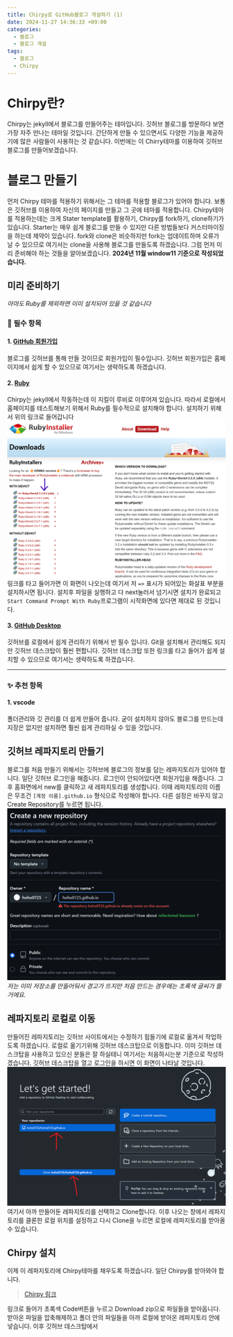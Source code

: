 ```yaml
---
title: Chirpy로 GitHub블로그 개설하기 (1)
date: 2024-11-27 14:36:33 +09:00
categories:
  - 블로그
  - 블로그 개설
tags:
  - 블로그
  - Chirpy
---
```

# __Chirpy란?__
Chirpy는 jekyll에서 블로그를 만들어주는 테마입니다.  깃허브 블로그를 방문하다 보면 가장 자주 만나는 테마일 것입니다. 간단하게 만들 수 있으면서도 다양한 기능을 제공하기에 많은 사람들이 사용하는 것 같습니다. 이번에는 이 Chirry테마를 이용하여 깃허브 블로그를 만들어보겠습니다. 
# __블로그 만들기__
먼저 Chirpy 테마를 적용하기 위해서는 그 테마를 적용할 블로그가 있어야 합니다. 보통은 깃허브를 이용하여 자신의 페이지를 만들고 그 곳에 테마를 적용합니다. Chirpy테마를 적용하는데는 크게 Stater template를 활용하기, Chirpy를 fork하기, clone하기가 있습니다. Starter는 매우 쉽게 블로그를 만들 수 있지만 다른 방법들보다 커스터마이징을 하는데 제약이 있습니다. fork와 clone은 비슷하지만 fork는 업데이트하며 오류가 날 수 있으므로 여기서는 clone을 사용해 블로그를 만들도록 하겠습니다. 그럼 먼저 미리 준비해야 하는 것들을 알아보겠습니다. __2024년 11월 window11 기준으로 작성되었습니다.__
## __미리 준비하기__
_아마도 Ruby를 제외하면 이미 설치되어 있을 것 같습니다_
### 🚨 __필수 항목__
#### 1. [GitHub 회원가입](https://github.com/)
블로그를 깃허브를 통해 만들 것이므로 회원가입이 필수입니다. 깃허브 회원가입은 홈페이지에서 쉽게 할 수 있으므로 여기서는 생략하도록 하겠습니다.
#### 2. [Ruby](https://rubyinstaller.org/downloads/)
Chirpy는 jekyll에서 작동하는데 이 지킬이 루비로 이루어져 있습니다. 따라서 로컬에서 홈페이지를 테스트해보기 위해서 Ruby를 필수적으로 설치해야 합니다. 설치하기 위해서 위의 링크로 들어갑니다
![Ruby_install](/assets/img/post/Github블로그작성(1)/Ruby_install.png)
링크를 타고 들어가면 이 화면이 나오는데 여기서 저 `=>` 표시가 되어있는 화살표 부분을 설치하시면 됩니다. 설치후 파일을 실행하고 다 next눌러서 넘기시면 설치가 완료되고 `Start Command Prompt With Ruby`프로그램이 시작화면에 있다면 제대로 된 것입니다.
#### 3. [GitHub Desktop](https://desktop.github.com/download/)
깃허브를 로컬에서 쉽게 관리하기 위해서 반 필수 입니다. Git을 설치해서 관리해도 되지만 깃허브 데스크탑이 훨씬 편합니다. 깃허브 데스크탑 또한 링크를 타고 들어가 쉽게 설치할 수 있으므로 여기서는 생략하도록 하겠습니다. 

---
### ✨ __추천 항목__
#### 1. vscode
폴더관리와 깃 관리를 더 쉽게 만들어 줍니다. 굳이 설치하지 않아도 블로그를 만드는데 지장은 없지만 설치하면 훨씬 쉽게 관리하실 수 있을 것입니다. 

## __깃허브 레파지토리 만들기__
블로그를 처음 만들기 위해서는 깃허브에 블로그의 정보를 담는 레파지토리가 있어야 합니다. 일단 깃허브 로그인을 해줍니다. 로그인이 안되어있다면 회원가입을 해줍니다. 그 후 홈화면에서 new를 클릭하고 새 레파지토리를 생성합니다. 이때 레파지토리의 이름은 무조건 `[계정 이름].github.io` 형식으로 작성해야 합니다. 다른 설정은 바꾸지 않고 Create Repository를 누르면 됩니다.
![git](/assets/img/post/Github블로그작성(1)/GitHub_Repository_Create.png)
*저는 이미 저장소를 만들어둬서 경고가 뜨지만 처음 만드는 경우에는 초록색 글씨가 뜰거에요.*
## __레파지토리 로컬로 이동__
만들어진 레파지토리는 깃허브 사이트에서는 수정하기 힘들기에 로컬로 옮겨서 작업하도록 하겠습니다. 로컬로 옮기기위해 깃허브 데스크탑으로 이동합니다. 이미 깃허브 데스크탑을 사용하고 있으신 분들은 잘 하실테니 여기서는 처음하시는분 기준으로 작성하겠습니다. 깃허브 데스크탑을 열고 로그인을 하시면 이 화면이 나타날 것입니다.
![GitHub_Desktop_Home](/assets/img/post/Github블로그작성(1)/GitHub_Desktop_home.png)
여기서 아까 만들어둔 레파지토리를 선택하고 Clone합니다. 이후 나오는 창에서 레파지토리를 클론한 로컬 위치를 설정하고 다시 Clone을 누르면 로컬에 레파지토리를 받아올 수 있습니다.
## __Chirpy 설치__
이제 이 레파지토리에 Chirpy테마를 채우도록 하겠습니다. 일단 Chirpy를 받아와야 합니다.

> [Chirpy 링크](https://github.com/cotes2020/jekyll-theme-chirpy)

링크로 들어가 초록색 Code버튼을 누르고 Download zip으로 파일들을 받아옵니다. 받아온 파일을 압축해제하고 폴더 안의 파일들을 아까 로컬에 받아온 레파지토리 안에 넣습니다. 이후 깃허브 데스크탑에서 

